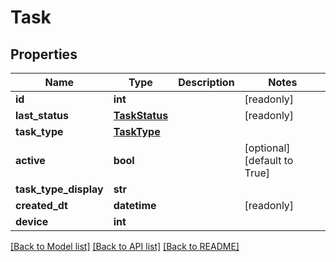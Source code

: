 # Task


## Properties
Name | Type | Description | Notes
------------ | ------------- | ------------- | -------------
**id** | **int** |  | [readonly] 
**last_status** | [**TaskStatus**](TaskStatus.md) |  | [readonly] 
**task_type** | [**TaskType**](TaskType.md) |  | 
**active** | **bool** |  | [optional] [default to True]
**task_type_display** | **str** |  | 
**created_dt** | **datetime** |  | [readonly] 
**device** | **int** |  | 

[[Back to Model list]](../README.md#documentation-for-models) [[Back to API list]](../README.md#documentation-for-api-endpoints) [[Back to README]](../README.md)



